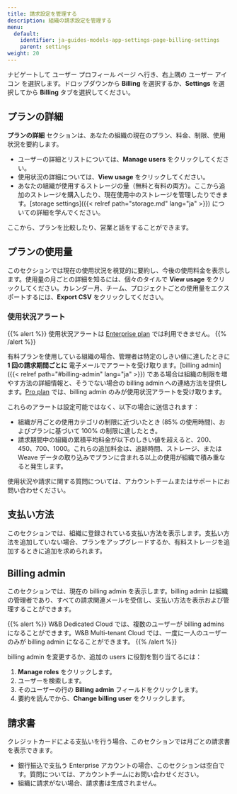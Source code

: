 ```yaml
---
title: 請求設定を管理する
description: 組織の請求設定を管理する
menu:
  default:
    identifier: ja-guides-models-app-settings-page-billing-settings
    parent: settings
weight: 20
---
```


ナビゲートして ユーザー プロフィール ページ へ行き、右上隅の ユーザー アイコン を選択します。ドロップダウンから **Billing** を選択するか、**Settings** を選択してから **Billing** タブを選択してください。

## プランの詳細

**プランの詳細** セクションは、あなたの組織の現在のプラン、料金、制限、使用状況を要約します。

- ユーザーの詳細とリストについては、**Manage users** をクリックしてください。
- 使用状況の詳細については、**View usage** をクリックしてください。
- あなたの組織が使用するストレージの量（無料と有料の両方）。ここから追加のストレージを購入したり、現在使用中のストレージを管理したりできます。[storage settings]({{< relref path="storage.md" lang="ja" >}}) についての詳細を学んでください。

ここから、プランを比較したり、営業と話をすることができます。

## プランの使用量
このセクションでは現在の使用状況を視覚的に要約し、今後の使用料金を表示します。使用量の月ごとの詳細を知るには、個々のタイルで **View usage** をクリックしてください。カレンダー月、チーム、プロジェクトごとの使用量をエクスポートするには、**Export CSV** をクリックしてください。

### 使用状況アラート

{{% alert %}}
使用状況アラートは [Enterprise plan](https://wandb.ai/site/pricing/) では利用できません。
{{% /alert %}}

有料プランを使用している組織の場合、管理者は特定のしきい値に達したときに **1 回の請求期間ごとに** 電子メールでアラートを受け取ります。[billing admin]({{< relref path="#billing-admin" lang="ja" >}}) である場合は組織の制限を増やす方法の詳細情報と、そうでない場合の billing admin への連絡方法を提供します。[Pro plan](https://wandb.ai/site/pricing/) では、billing admin のみが使用状況アラートを受け取ります。

これらのアラートは設定可能ではなく、以下の場合に送信されます：

- 組織が月ごとの使用カテゴリの制限に近づいたとき (85% の使用時間)、およびプランに基づいて 100% の制限に達したとき。
- 請求期間中の組織の累積平均料金が以下のしきい値を超えると、$200、$450、$700、$1000。これらの追加料金は、追跡時間、ストレージ、または Weave データの取り込みでプランに含まれる以上の使用が組織で積み重なると発生します。

使用状況や請求に関する質問については、アカウントチームまたはサポートにお問い合わせください。

## 支払い方法
このセクションでは、組織に登録されている支払い方法を表示します。支払い方法を追加していない場合、プランをアップグレードするか、有料ストレージを追加するときに追加を求められます。

## Billing admin
このセクションでは、現在の billing admin を表示します。billing admin は組織の管理者であり、すべての請求関連メールを受信し、支払い方法を表示および管理することができます。

{{% alert %}}
W&B Dedicated Cloud では、複数のユーザーが billing admins になることができます。W&B Multi-tenant Cloud では、一度に一人のユーザーのみが billing admin になることができます。
{{% /alert %}}

billing admin を変更するか、追加の users に役割を割り当てるには：

1. **Manage roles** をクリックします。
1. ユーザーを検索します。
1. そのユーザーの行の **Billing admin** フィールドをクリックします。
1. 要約を読んでから、**Change billing user** をクリックします。

## 請求書
クレジットカードによる支払いを行う場合、このセクションでは月ごとの請求書を表示できます。
- 銀行振込で支払う Enterprise アカウントの場合、このセクションは空白です。質問については、アカウントチームにお問い合わせください。
- 組織に請求がない場合、請求書は生成されません。